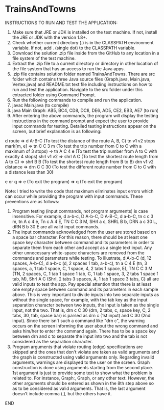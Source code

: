 # TrainsAndTowns

INSTRUCTIONS TO RUN AND TEST THE APPLICATION:

1. Make sure that JRE or JDK is installed on the test machine. If not, install the JRE or JDK with the version 1.8+.
2. Check whether current directory (.) is in the CLASSPATH environment variable. If not, add . (single dot) to the CLASSPATH variable.
3. Download the solution .zip file inside from the GitHub to any location in a file system of the test machine.
4. Extract the .zip file to a current directory or directory in other location of the file system that has an access to run the Java apps.
5. .zip file contains solution folder named TrainsAndTowns. There are src folder which contains three Java source files (Graph.java,
Main.java, Vertex.java) and README.txt text file including instructions on how to run and test the application.
Navigate to the src folder under this extracted folder using Command Prompt.
6. Run the following commands to compile and run the application.
7. javac Main.java (to compile)
8. java Main Graph: AB5, BC4, CD8, DC8, DE6, AD5, CE2, EB3, AE7 (to run)
9. After entering the above commands, the program will display the testing instructions in the command prompt and
expect the user to provide input commands for testing. Detailed testing instructions appear on the screen, but brief explanation is
as following:

d route => d A-B-C (To test the distance of the route A, B, C)
tn v1 v2 stops mark[m, e] => tn C C 3 m (To test the trip number from C to C with a maximum of 3 stops)
						  => tn A C 4 e (To test the trip number from A to C with exactly 4 stops)
shrl v1 v2 => shrl A C (To test the shortest route length from A to C)
		   => shrl B B (To test the shortest route length from B to B)
drn v1 v2 distance => drn C C 30 (To test the different route number from C to C with a distance less than 30)

e or q => e (To exit the program)
	   => q (To exit the program)

Note: I tried to write the code that maximum eliminates input errors which can occur while providing the program with input commands. 
These preventions are as follows: 

1. Program testing (input commands, not program arguments) is case insensitive. For example, 
d a-b-c, D A-b-C, D A-B-C, d a-b-C, tn c c 3 m, tn A c 4 e, Tn c A 4 E, TN C C 3 M, SHrl a c, SHRL B b, DRN a c 30 L, dRN B b 30 E 
are all valid input commands. 
2. The input commands acknowledged from the user are stored based on a space bar character. For this reason, there should be 
at least one space key character between command and its parameters in order to separate them from each other and accept as 
a single text input. Any other unnecessary white-space characters are removed from the commands and parameters while testing. 
To illustrate, d            A-b-C (d, 12 spaces, A-b-C), d  	a-b-c (d, 2 spaces 1 tab, a-b-c), tn   a	 C 4		 E 
(tn, 3 spaces, a, 1 tab 1 space, C, 1 space, 4, 2 tabs 1 space, E), TN 	C	 	C	 3		 	M 
(TN, 2 spaces, C, 1 tab 1 space 1 tab, C, 1 tab 1 space, 3, 2 tabs 1 space 1 tab, M), Shrl		   A	 			C 
(Shrl, 2 tabs 3 spaces, A, 1 tab 1 space 3 tabs, C) all are valid inputs to test the app. Pay special attention that there is at least 
one empty space between command and its parameters in each sample above. This is very important to divide inputs into two separate 
inputs as without the single space, for example, with the tab key as the input separation character between two inputs, the input is 
taken as the single input, not the two. That is, drn		c C		30 (drn, 2 tabs, c, space key, C, 2 tabs, 30, tab, space bar) 
is parsed as drn		c (1st input) and C		30 (2nd input). Since there isn't such a command like "drn		c", 
the warning occurs on the screen informing the user about the wrong command and asks him/her to enter the command again. There has to be 
a space key between drn and c to separate the input into two and the tab is not considered as the separation character.
3. Program arguments that violate routing (edge) specifications are skipped and the ones that don't violate are taken as valid arguments
and the graph is constructed using valid arguments only. Regarding invalid arguments, warnings are displayed to the user on the screen.
Graph construction is done using arguments starting from the second place. 1st argument is just to provide some text to show what the
problem is related to. For instance, Graph:, Graph, or any other text. However, the other arguments should be entered as shown in the 8th
step above so as to be considered as valid arguments. That is, the last argument doesn't include comma (,), but the others have it.

END
